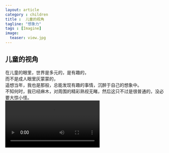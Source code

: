 ```yaml
---
layout: article
category : children
title :  儿童的视角
tagline: "想象力"
tags : [Imagine]
image:
  teaser: view.jpg
---
```



## 儿童的视角
在儿童的眼里，世界是多元的，是有趣的，<br/>
而不是成人眼里灰蒙蒙的，<br/>
遥想当年，我也是那般，总能发现有趣的事情，沉醉于自己的想象中。<br/>
不知何时，我已经麻木，对周围的精彩熟视无睹，然后这只不过是很普通的，没必要大惊小怪。<br/>
<video id="violencevideo" controls preload>
                <source src="/videos/ViewFromChild'sEyes.mp4" type="video/mp4">
                    Your browser does not support HTML5 video.
                    你的浏览器不支持HTML5视频
</video>


